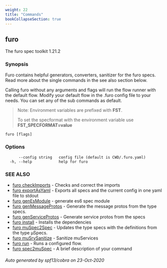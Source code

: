 ```yaml
---
weight: 22
title: "Commands"
bookCollapseSection: true
---
```

## furo

The furo spec toolkit 1.21.2

### Synopsis

Furo contains helpful generators, converters, sanitizer for the furo specs.
Read more about the single commands in the see also section below.

Calling furo without any arguments and flags will run the flow runner with the default flow.
Modify your default flow in the .furo config file to your needs. You can set any of the sub commands as default.

> Note: Environment variables are prefixed with **FST**.
>
> To set the specformat with the environment variable use **FST_SPECFORMAT=value**


```
furo [flags]
```

### Options

```
      --config string   config file (default is CWD/.furo.yaml)
  -h, --help            help for furo
```

### SEE ALSO

* [furo checkImports](furo_checkImports.md)	 - Checks and correct the imports
* [furo exportAsYaml](furo_exportAsYaml.md)	 - Exports all specs and the current config in one yaml file to stdout
* [furo genEsModule](furo_genEsModule.md)	 - generate es6 spec module
* [furo genMessageProtos](furo_genMessageProtos.md)	 - Generate the message protos from the type specs.
* [furo genServiceProtos](furo_genServiceProtos.md)	 - Generate service protos from the specs
* [furo install](furo_install.md)	 - Installs the dependencies
* [furo muSpec2Spec](furo_muSpec2Spec.md)	 - Updates the type specs with the definitions from the type µSpecs.
* [furo muSrvSanitize](furo_muSrvSanitize.md)	 - Sanitize muServices
* [furo run](furo_run.md)	 - Runs a configured flow.
* [furo spec2muSpec](furo_spec2muSpec.md)	 - A brief description of your command


###### Auto generated by spf13/cobra on 23-Oct-2020
